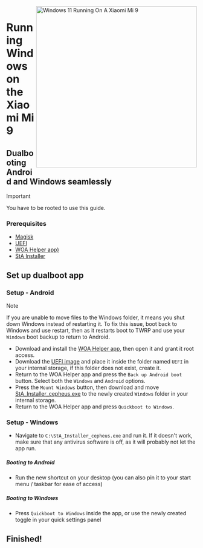 <img align="right" src="https://raw.githubusercontent.com/woacepheus/Port-Windows-11-Xiaomi-Mi-9/main/cepheus.png" width="425" alt="Windows 11 Running On A Xiaomi Mi 9">

# Running Windows on the Xiaomi Mi 9

## Dualbooting Android and Windows seamlessly
> [!IMPORTANT]
> You have to be rooted to use this guide.

### Prerequisites
- [Magisk](https://github.com/topjohnwu/Magisk/releases/latest)
- [UEFI](https://github.com/qaz6750/XiaoMi9-Drivers/releases)
- [WOA Helper app)](https://github.com/woacepheus/Port-Windows-11-Xiaomi-Mi-9/releases/download/Dualboot/woahelper.apk)
- [StA Installer](https://github.com/woacepheus/Port-Windows-11-Xiaomi-Mi-9/releases/download/Dualboot/StA_Installer_cepheus.exe)

## Set up dualboot app

### Setup - Android
> [!NOTE]
> If you are unable to move files to the Windows folder, it means you shut down Windows instead of restarting it. To fix this issue, boot back to Windows and use restart, then as it restarts boot to TWRP and use your `Windows` boot backup to return to Android.

- Download and install the [WOA Helper app](https://github.com/woacepheus/Port-Windows-11-Xiaomi-Mi-9/releases/download/Dualboot/woahelper.apk), then open it and grant it root access.
- Download the [UEFI image](https://github.com/qaz6750/XiaoMi9-Drivers/releases) and place it inside the folder named `UEFI` in your internal storage, if this folder does not exist, create it.
- Return to the WOA Helper app and press the `Back up Android boot` button. Select both the `Windows` and `Android` options.
- Press the `Mount Windows` button, then download and move [StA_Installer_cepheus.exe](https://github.com/woacepheus/Port-Windows-11-Xiaomi-Mi-9/releases/download/Dualboot/StA_Installer_cepheus.exe) to the newly created `Windows` folder in your internal storage.
- Return to the WOA Helper app and press `Quickboot to Windows`.

### Setup - Windows
- Navigate to `C:\StA_Installer_cepheus.exe` and run it. If it doesn't work, make sure that any antivirus software is off, as it will probably not let the app run.

##### Booting to Android
  - Run the new shortcut on your desktop (you can also pin it to your start menu / taskbar for ease of access)

##### Booting to Windows
  - Press `Quickboot to Windows` inside the app, or use the newly created toggle in your quick settings panel
  
## Finished!
